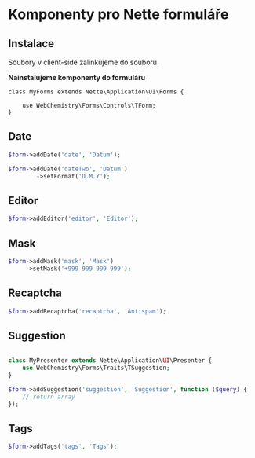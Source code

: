 # Komponenty pro Nette formuláře

## Instalace

Soubory v client-side zalinkujeme do souboru.

**Nainstalujeme komponenty do formulářu**

```
class MyForms extends Nette\Application\UI\Forms {
    
    use WebChemistry\Forms\Controls\TForm;
}
```

## Date

```php
$form->addDate('date', 'Datum');

$form->addDate('dateTwo', 'Datum')
        ->setFormat('D.M.Y');
```

## Editor

```php
$form->addEditor('editor', 'Editor');
```

## Mask

```php
$form->addMask('mask', 'Mask')
     ->setMask('+999 999 999 999');
```

## Recaptcha

```php
$form->addRecaptcha('recaptcha', 'Antispam');
```

## Suggestion

```php

class MyPresenter extends Nette\Application\UI\Presenter {
    use WebChemistry\Forms\Traits\TSuggestion;
}
```

```php
$form->addSuggestion('suggestion', 'Suggestion', function ($query) {
    // return array
});
```

## Tags

```php
$form->addTags('tags', 'Tags');
```

